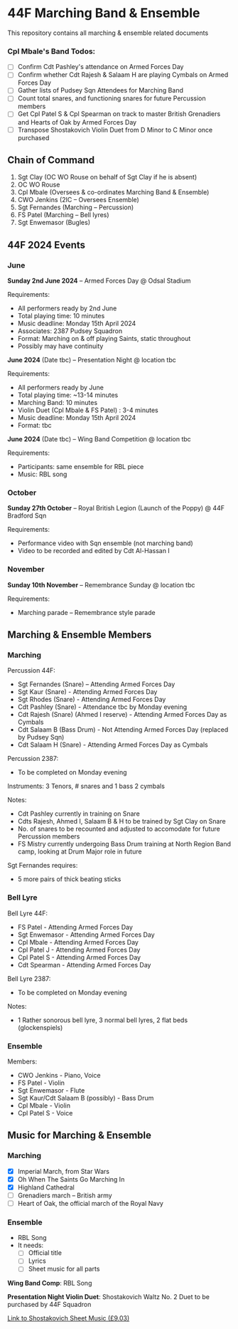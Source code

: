 # 44F Marching Band & Ensemble
This repository contains all marching &amp; ensemble related documents

### Cpl Mbale's Band Todos:

- [ ] Confirm Cdt Pashley's attendance on Armed Forces Day
- [ ] Confirm whether Cdt Rajesh & Salaam H are playing Cymbals on Armed Forces Day
- [ ] Gather lists of Pudsey Sqn Attendees for Marching Band
- [ ] Count total snares, and functioning snares for future Percussion members
- [ ] Get Cpl Patel S & Cpl Spearman on track to master British Grenadiers and Hearts of Oak by Armed Forces Day
- [ ] Transpose Shostakovich Violin Duet from D Minor to C Minor once purchased

## Chain of Command

1. Sgt Clay (OC WO Rouse on behalf of Sgt Clay if he is absent)
2. OC WO Rouse
3. Cpl Mbale (Oversees & co-ordinates Marching Band & Ensemble)
4. CWO Jenkins (2IC – Oversees Ensemble)
5. Sgt Fernandes (Marching – Percussion)
6. FS Patel (Marching – Bell lyres)
7. Sgt Enwemasor (Bugles)


## 44F 2024 Events

### June

**Sunday 2nd June 2024** – Armed Forces Day @ Odsal Stadium

Requirements:
- All performers ready by 2nd June
- Total playing time: 10 minutes
- Music deadline: Monday 15th April 2024
- Associates: 2387 Pudsey Squadron
- Format: Marching on & off playing Saints, static throughout
- Possibly may have continuity

**June 2024** (Date tbc) – Presentation Night @ location tbc

Requirements:
- All performers ready by June
- Total playing time: ~13-14 minutes
- Marching Band: 10 minutes
- Violin Duet (Cpl Mbale & FS Patel) : 3-4 minutes
- Music deadline: Monday 15th April 2024
- Format: tbc

**June 2024** (Date tbc) – Wing Band Competition @ location tbc

Requirements:
- Participants: same ensemble for RBL piece
- Music: RBL song

### October

**Sunday 27th October** – Royal British Legion (Launch of the Poppy) @ 44F Bradford Sqn

Requirements:
- Performance video with Sqn ensemble (not marching band)
- Video to be recorded and edited by Cdt Al-Hassan I

### November

**Sunday 10th November** – Remembrance Sunday @ location tbc

Requirements:
- Marching parade – Remembrance style parade


## Marching & Ensemble Members

### Marching

Percussion 44F:
- Sgt Fernandes (Snare) – Attending Armed Forces Day
- Sgt Kaur (Snare) - Attending Armed Forces Day
- Sgt Rhodes (Snare) - Attending Armed Forces Day
- Cdt Pashley (Snare) - Attendance tbc by Monday evening
- Cdt Rajesh (Snare) (Ahmed I reserve) - Attending Armed Forces Day as Cymbals
- Cdt Salaam B (Bass Drum) - Not Attending Armed Forces Day (replaced by Pudsey Sqn)
- Cdt Salaam H (Snare) - Attending Armed Forces Day as Cymbals

Percussion 2387:
- To be completed on Monday evening

Instruments:
3 Tenors, # snares and 1 bass 2 cymbals

Notes:
- Cdt Pashley currently in training on Snare
- Cdts Rajesh, Ahmed I, Salaam B & H to be trained by Sgt Clay on Snare
- No. of snares to be recounted and adjusted to accomodate for future Percussion members
- FS Mistry currently undergoing Bass Drum training at North Region Band camp, looking at Drum Major role in future

Sgt Fernandes requires:
- 5 more pairs of thick beating sticks

### Bell Lyre

Bell Lyre 44F:
- FS Patel - Attending Armed Forces Day
- Sgt Enwemasor - Attending Armed Forces Day
- Cpl Mbale - Attending Armed Forces Day
- Cpl Patel J - Attending Armed Forces Day
- Cpl Patel S - Attending Armed Forces Day
- Cdt Spearman - Attending Armed Forces Day

Bell Lyre 2387:
- To be completed on Monday evening

Notes:
- 1 Rather sonorous bell lyre, 3 normal bell lyres, 2 flat beds (glockenspiels)

### Ensemble

Members:
- CWO Jenkins - Piano, Voice
- FS Patel - Violin
- Sgt Enwemasor - Flute
- Sgt Kaur/Cdt Salaam B (possibly) - Bass Drum
- Cpl Mbale - Violin
- Cpl Patel S - Voice


## Music for Marching & Ensemble

### Marching

- [x] Imperial March, from Star Wars
- [x] Oh When The Saints Go Marching In
- [x] Highland Cathedral
- [ ] Grenadiers march – British army
- [ ] Heart of Oak, the official march of the Royal Navy

### Ensemble

- RBL Song
- It needs:
    - [ ] Official title
    - [ ] Lyrics
    - [ ] Sheet music for all parts

**Wing Band Comp**: RBL Song

**Presentation Night Violin Duet**: Shostakovich Waltz No. 2 Duet to be purchased by 44F Squadron

[Link to Shostakovich Sheet Music (£9.03)](https://www.scorestore.co.uk/violin/shostakovich-waltz-no-2-for-two-violins-published-by-universal.html)
